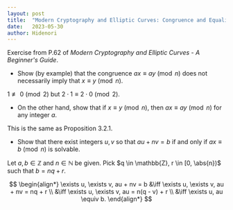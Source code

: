 ```yaml
---
layout: post
title:  "Modern Cryptography and Elliptic Curves: Congruence and Equality"
date:   2023-05-30
author: Hidenori
---
```


Exercise from P.62 of _Modern Cryptography and Elliptic Curves - A Beginner's Guide_.

* Show (by example) that the congruence $ax \equiv ay \pmod n$ does not necessarily imply that $x \equiv y \pmod n$.

$1 \not\equiv 0 \pmod 2$ but $2 \cdot 1 \equiv 2 \cdot 0 \pmod 2$.

* On the other hand, show that if $x \equiv y \pmod n$, then $ax \equiv ay \pmod n$ for any integer $a$.

This is the same as Proposition 3.2.1.

* Show that there exist integers $u, v$ so that $au + nv = b$ if and only if $ax \equiv b \pmod n$ is solvable.

Let $a, b \in \mathbb{Z}$ and $n \in \mathbb{N}$ be given.
Pick $q \in \mathbb{Z}, r \in [0, \abs{n})$ such that $b = nq + r$.

$$
\begin{align*}
    \exists u, \exists v, au + nv = b
    &\iff \exists u, \exists v, au + nv = nq + r \\
    &\iff \exists u, \exists v, au = n(q - v) + r \\
    &\iff \exists u, au \equiv b.
\end{align*}
$$
